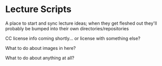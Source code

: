 # Lecture Scripts

A place to start and sync lecture ideas; when they get fleshed out they'll probably be bumped into their own directories/repositories

CC license info coming shortly... or license with something else?

What to do about images in here?

What to do about anything at all?
